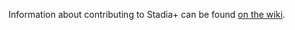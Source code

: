 Information about contributing to Stadia+ can be found [on the wiki](https://github.com/Mafrans/StadiaPlus/wiki/Contributing).